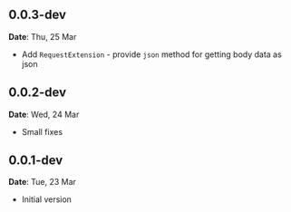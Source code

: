## 0.0.3-dev

**Date**: Thu, 25 Mar

- Add `RequestExtension` - provide `json` method for getting body data as json
## 0.0.2-dev

**Date**: Wed, 24 Mar

- Small fixes
## 0.0.1-dev

**Date**: Tue, 23 Mar

- Initial version
